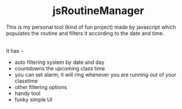 <h1 align="center">  jsRoutineManager</h1>
This is my personal tool (kind of fun project) made by javascript which populates the routine and filters it according to the date and time.
<br><br>

It has - 

* auto filtering system by date and day
* countdowns the upcoming class time
* you can set alarm; it will ring whenever you are running out of your classtime
* other filtering options
* handy tool
* funky simple UI
